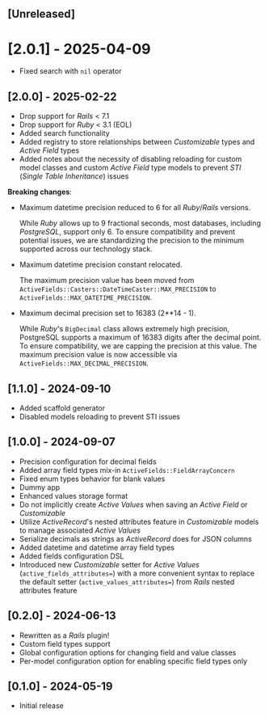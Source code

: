 ## [Unreleased]

# [2.0.1] - 2025-04-09
- Fixed search with `nil` operator

## [2.0.0] - 2025-02-22
- Drop support for _Rails_ < 7.1
- Drop support for _Ruby_ < 3.1 (EOL)
- Added search functionality
- Added registry to store relationships between _Customizable_ types and _Active Field_ types
- Added notes about the necessity of disabling reloading for custom model classes and custom _Active Field_ type models
to prevent _STI_ (_Single Table Inheritance_) issues

**Breaking changes**:
- Maximum datetime precision reduced to 6 for all _Ruby_/_Rails_ versions.

    While _Ruby_ allows up to 9 fractional seconds, most databases, including _PostgreSQL_, support only 6.
    To ensure compatibility and prevent potential issues,
    we are standardizing the precision to the minimum supported across our technology stack.

- Maximum datetime precision constant relocated.

    The maximum precision value has been moved
    from `ActiveFields::Casters::DateTimeCaster::MAX_PRECISION` to `ActiveFields::MAX_DATETIME_PRECISION`.

- Maximum decimal precision set to 16383 (2**14 - 1).

    While _Ruby_'s `BigDecimal` class allows extremely high precision,
    PostgreSQL supports a maximum of 16383 digits after the decimal point.
    To ensure compatibility, we are capping the precision at this value.
    The maximum precision value is now accessible via `ActiveFields::MAX_DECIMAL_PRECISION`.

## [1.1.0] - 2024-09-10
- Added scaffold generator
- Disabled models reloading to prevent STI issues

## [1.0.0] - 2024-09-07
- Precision configuration for decimal fields
- Added array field types mix-in `ActiveFields::FieldArrayConcern`
- Fixed enum types behavior for blank values
- Dummy app
- Enhanced values storage format
- Do not implicitly create _Active Values_ when saving an _Active Field_ or _Customizable_
- Utilize _ActiveRecord_'s nested attributes feature in _Customizable_ models to manage associated _Active Values_
- Serialize decimals as strings as _ActiveRecord_ does for JSON columns
- Added datetime and datetime array field types
- Added fields configuration DSL
- Introduced new _Customizable_ setter for _Active Values_ (`active_fields_attributes=`) with a more convenient syntax
    to replace the default setter (`active_values_attributes=`) from _Rails_ nested attributes feature

## [0.2.0] - 2024-06-13

- Rewritten as a _Rails_ plugin!
- Custom field types support
- Global configuration options for changing field and value classes
- Per-model configuration option for enabling specific field types only

## [0.1.0] - 2024-05-19

- Initial release
